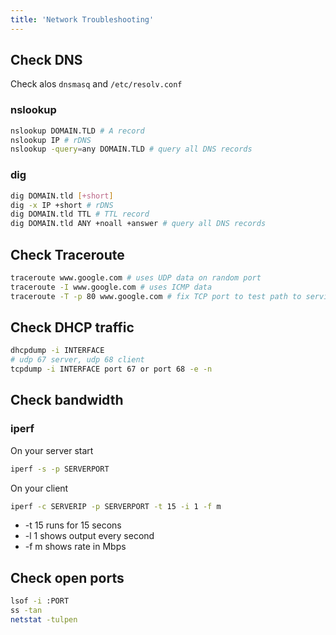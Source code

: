 ```yaml
---
title: 'Network Troubleshooting'
---
```


## Check DNS

Check alos `dnsmasq` and `/etc/resolv.conf`

### nslookup
```bash
nslookup DOMAIN.TLD # A record
nslookup IP # rDNS
nslookup -query=any DOMAIN.TLD # query all DNS records
```

### dig
```bash
dig DOMAIN.tld [+short]
dig -x IP +short # rDNS
dig DOMAIN.tld TTL # TTL record
dig DOMAIN.tld ANY +noall +answer # query all DNS records
```

## Check Traceroute
```bash
traceroute www.google.com # uses UDP data on random port
traceroute -I www.google.com # uses ICMP data
traceroute -T -p 80 www.google.com # fix TCP port to test path to services to bypass firewalls
```

## Check DHCP traffic
```bash
dhcpdump -i INTERFACE
# udp 67 server, udp 68 client
tcpdump -i INTERFACE port 67 or port 68 -e -n
```

## Check bandwidth

### iperf

On your server start
```bash
iperf -s -p SERVERPORT
```
On your client 
```bash
iperf -c SERVERIP -p SERVERPORT -t 15 -i 1 -f m
```
- -t 15 runs for 15 secons
- -l 1 shows output every second
- -f m shows rate in Mbps

## Check open ports
```bash
lsof -i :PORT
ss -tan
netstat -tulpen
```